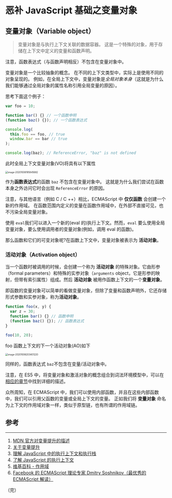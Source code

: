 # 恶补 JavaScript 基础之变量对象

## 变量对象（Variable object）

> 变量对象是与执行上下文关联的数据容器。 这是一个特殊的对象，用于存储在上下文中定义的变量和函数声明。

注意，函数表达式（与函数声明相反）不包含在变量对象中。

变量对象是一个比较抽象的概念。 在不同的上下文类型中，实际上是使用不同的对象呈现的。 例如，在全局上下文中，变量对象是*全局对象本身*（这就是为什么我们能够通过全局对象的属性名称引用全局变量的原因）。

思考下面这个例子：

```javascript
var foo = 10;

function bar() {} // 一个函数申明
(function baz() {}); // 一个函数表达式

console.log(
  this.foo == foo, // true
  window.bar == bar // true
);

console.log(baz); // ReferenceError, "baz" is not defined
```

此时全局上下文变量对象(VO)将具有以下属性

<img src="https://lib.sixtyden.com/typoraimage-20201006195845682.png" alt="image-20201006195845682" style="zoom:50%;" />

作为**函数表达式**的函数 `baz` 不包含在变量对象中。 这就是为什么我们尝试在函数本身之外访问它时会出现 `ReferenceError` 的原因。

注意，与其他语言（例如 C / C ++）相比，ECMAScript 中 **仅仅函数** 会创建一个新的作用域。 在函数范围内定义的变量在函数作用域中，在外部不直接可见，也不污染全局变量对象。

使用 `eval`我们可以进入一个新的(eval 的)执行上下文。然而，`eval` 要么使用全局变量对象，要么使用调用者的变量对象(例如，调用 eval 的函数)。

那么函数和它们的可变对象呢?在函数上下文中，变量对象被表示为 **活动对象**。

### 活动对象（Activation object）

当一个函数时被调用的时候，会创建一个称为 **活动对象** 的特殊对象。它由形参（formal parameters）和特殊的实参对象（`arguments` object，它是形参的映射，但带有索引属性）组成。然后 **活动对象** 被用作函数上下文的一个**变量对象**。

即函数的变量对象可以简单的看做变量对象，但除了变量和函数声明外，它还存储形式参数和实参对象，称为**活动对象**。

```javascript
function foo(x, y) {
  var z = 30;
  function bar() {} // 函数申明
  (function baz() {}); // 函数表达式
}

foo(10, 20);
```

foo 函数上下文的下一个活动对象(AO)如下

<img src="https://lib.sixtyden.com/typoraimage-20201006203401220.png" alt="image-20201006203401220" style="zoom:50%;" />

同样的，函数表达式 `baz`不包含在变量/活动对象中。

注意，在 ES5 中，将变量对象和激活对象的概念组合到词法环境模型中，可以在[相应的章节](http://dmitrysoshnikov.com/ecmascript/es5-chapter-3-2-lexical-environments-ecmascript-implementation/)中找到详细的描述。

众所周知，在 ECMAScript 中，我们可以使用内部函数，并且在这些内部函数中，我们可以引用父函数的变量或全局上下文的变量。 正如我们将 **变量对象** 命名为上下文的作用域对象一样，类似于原型链，也有所谓的作用域链。

## 参考

---

1. [MDN 官方对变量提升的描述](https://developer.mozilla.org/en-US/docs/Web/JavaScript/Guide/Grammar_and_Types#Variable_hoisting)
2. [关于变量提升](https://stackoverflow.com/questions/31219420/are-variables-declared-with-let-or-const-not-hoisted-in-es6#)
3. [理解 JavaScript 中的执行上下文和执行栈](https://juejin.im/post/5ba32171f265da0ab719a6d7)
4. [了解 JavaScript 的执行上下文](https://yanhaijing.com/javascript/2014/04/29/what-is-the-execution-context-in-javascript/)
5. [维基百科 - 作用域](https://zh.wikipedia.org/wiki/作用域)
6. [Facebook 的 ECMAScript 理论专家 Dmitry Soshnikov（最优秀的 ECMAScript 解读）](http://dmitrysoshnikov.com/ecmascript/javascript-the-core/#execution-context-stack)

（完）
